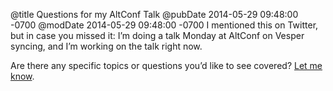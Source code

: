 @title Questions for my AltConf Talk
@pubDate 2014-05-29 09:48:00 -0700
@modDate 2014-05-29 09:48:00 -0700
I mentioned this on Twitter, but in case you missed it: I’m doing a talk Monday at AltConf on Vesper syncing, and I’m working on the talk right now.

Are there any specific topics or questions you’d like to see covered? [Let me know](https://twitter.com/brentsimmons).
